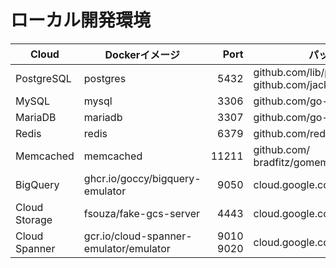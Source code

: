 # ローカル開発環境

| Cloud | Dockerイメージ | Port | パッケージ |
| --- | --- | ---: | --- |
| PostgreSQL | postgres | 5432 | github.com/lib/pq<br>github.com/jackc/pgx/v5 |
| MySQL | mysql | 3306 | github.com/go-sql-driver/mysql |
| MariaDB | mariadb | 3307 | github.com/go-sql-driver/mysql |
| Redis | redis | 6379 | github.com/redis/go-redis/v9 |
| Memcached | memcached | 11211 | github.com/<br>bradfitz/gomemcache/memcache |
| BigQuery | ghcr.io/goccy/bigquery-emulator | 9050 | cloud.google.com/go/bigquery |
| Cloud Storage | fsouza/fake-gcs-server | 4443 | cloud.google.com/go/storage |
| Cloud Spanner | gcr.io/cloud-spanner-emulator/emulator | 9010<br>9020| cloud.google.com/go/spanner |
